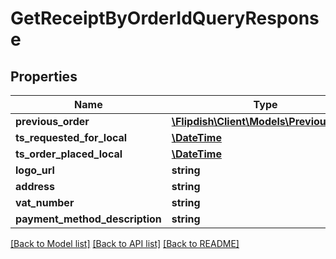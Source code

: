 # GetReceiptByOrderIdQueryResponse

## Properties
Name | Type | Description | Notes
------------ | ------------- | ------------- | -------------
**previous_order** | [**\Flipdish\\Client\Models\PreviousOrder**](PreviousOrder.md) |  | [optional] 
**ts_requested_for_local** | [**\DateTime**](\DateTime.md) |  | [optional] 
**ts_order_placed_local** | [**\DateTime**](\DateTime.md) |  | [optional] 
**logo_url** | **string** |  | [optional] 
**address** | **string** |  | [optional] 
**vat_number** | **string** |  | [optional] 
**payment_method_description** | **string** |  | [optional] 

[[Back to Model list]](../README.md#documentation-for-models) [[Back to API list]](../README.md#documentation-for-api-endpoints) [[Back to README]](../README.md)


